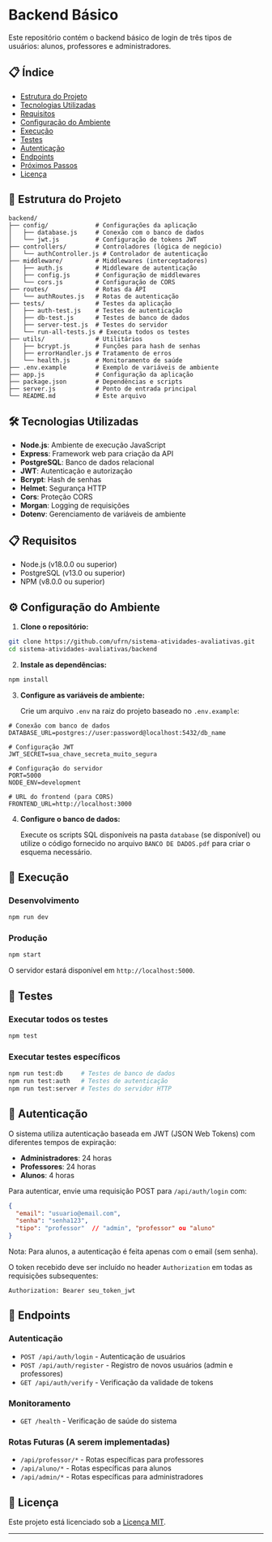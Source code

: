 # Backend Básico
Este repositório contém o backend básico de login de três tipos de usuários: alunos, professores e administradores.

## 📋 Índice

- [Estrutura do Projeto](#estrutura-do-projeto)
- [Tecnologias Utilizadas](#tecnologias-utilizadas)
- [Requisitos](#requisitos)
- [Configuração do Ambiente](#configuração-do-ambiente)
- [Execução](#execução)
- [Testes](#testes)
- [Autenticação](#autenticação)
- [Endpoints](#endpoints)
- [Próximos Passos](#próximos-passos)
- [Licença](#licença)

## 📁 Estrutura do Projeto

```
backend/
├── config/             # Configurações da aplicação
│   ├── database.js     # Conexão com o banco de dados
│   └── jwt.js          # Configuração de tokens JWT
├── controllers/        # Controladores (lógica de negócio)
│   └── authController.js # Controlador de autenticação
├── middleware/         # Middlewares (interceptadores)
│   ├── auth.js         # Middleware de autenticação
│   ├── config.js       # Configuração de middlewares
│   └── cors.js         # Configuração de CORS
├── routes/             # Rotas da API
│   └── authRoutes.js   # Rotas de autenticação
├── tests/              # Testes da aplicação
│   ├── auth-test.js    # Testes de autenticação
│   ├── db-test.js      # Testes de banco de dados
│   ├── server-test.js  # Testes do servidor
│   └── run-all-tests.js # Executa todos os testes
├── utils/              # Utilitários
│   ├── bcrypt.js       # Funções para hash de senhas
│   ├── errorHandler.js # Tratamento de erros
│   └── health.js       # Monitoramento de saúde
├── .env.example        # Exemplo de variáveis de ambiente
├── app.js              # Configuração da aplicação
├── package.json        # Dependências e scripts
├── server.js           # Ponto de entrada principal
└── README.md           # Este arquivo
```

## 🛠 Tecnologias Utilizadas

- **Node.js**: Ambiente de execução JavaScript
- **Express**: Framework web para criação da API
- **PostgreSQL**: Banco de dados relacional
- **JWT**: Autenticação e autorização
- **Bcrypt**: Hash de senhas
- **Helmet**: Segurança HTTP
- **Cors**: Proteção CORS
- **Morgan**: Logging de requisições
- **Dotenv**: Gerenciamento de variáveis de ambiente

## 📋 Requisitos

- Node.js (v18.0.0 ou superior)
- PostgreSQL (v13.0 ou superior)
- NPM (v8.0.0 ou superior)

## ⚙️ Configuração do Ambiente

1. **Clone o repositório:**
```bash
git clone https://github.com/ufrn/sistema-atividades-avaliativas.git
cd sistema-atividades-avaliativas/backend
```

2. **Instale as dependências:**
```bash
npm install
```

3. **Configure as variáveis de ambiente:**
   
   Crie um arquivo `.env` na raiz do projeto baseado no `.env.example`:
```
# Conexão com banco de dados
DATABASE_URL=postgres://user:password@localhost:5432/db_name

# Configuração JWT
JWT_SECRET=sua_chave_secreta_muito_segura

# Configuração do servidor
PORT=5000
NODE_ENV=development

# URL do frontend (para CORS)
FRONTEND_URL=http://localhost:3000
```

4. **Configure o banco de dados:**
   
   Execute os scripts SQL disponíveis na pasta `database` (se disponível) ou utilize o código fornecido no arquivo `BANCO DE DADOS.pdf` para criar o esquema necessário.

## 🚀 Execução

### Desenvolvimento
```bash
npm run dev
```

### Produção
```bash
npm start
```

O servidor estará disponível em `http://localhost:5000`.

## 🧪 Testes

### Executar todos os testes
```bash
npm test
```

### Executar testes específicos
```bash
npm run test:db     # Testes de banco de dados
npm run test:auth   # Testes de autenticação
npm run test:server # Testes do servidor HTTP
```

## 🔐 Autenticação

O sistema utiliza autenticação baseada em JWT (JSON Web Tokens) com diferentes tempos de expiração:

- **Administradores**: 24 horas
- **Professores**: 24 horas
- **Alunos**: 4 horas

Para autenticar, envie uma requisição POST para `/api/auth/login` com:

```json
{
  "email": "usuario@email.com",
  "senha": "senha123",
  "tipo": "professor"  // "admin", "professor" ou "aluno"
}
```

Nota: Para alunos, a autenticação é feita apenas com o email (sem senha).

O token recebido deve ser incluído no header `Authorization` em todas as requisições subsequentes:

```
Authorization: Bearer seu_token_jwt
```

## 📡 Endpoints

### Autenticação
- `POST /api/auth/login` - Autenticação de usuários
- `POST /api/auth/register` - Registro de novos usuários (admin e professores)
- `GET /api/auth/verify` - Verificação da validade de tokens

### Monitoramento
- `GET /health` - Verificação de saúde do sistema

### Rotas Futuras (A serem implementadas)
- `/api/professor/*` - Rotas específicas para professores
- `/api/aluno/*` - Rotas específicas para alunos
- `/api/admin/*` - Rotas específicas para administradores

## 📄 Licença

Este projeto está licenciado sob a [Licença MIT](LICENSE).

---
